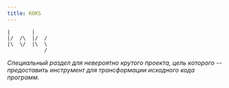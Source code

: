 ```yaml
---
title: KOKS
---
```


    |       |
    |/  /\  |/  /
    |\  \/  |\  \
                /

*Специальный раздел для невероятно крутого проекта, цель которого -- предоставить инструмент для трансформации исходного кода программ.*
